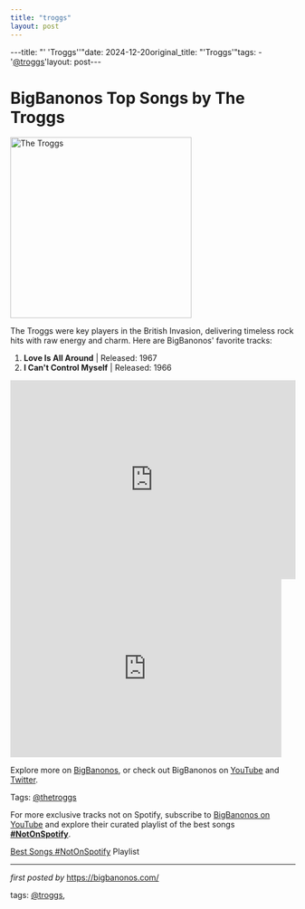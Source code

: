 ```yaml
---
title: "troggs"
layout: post
---
```

---title: "' 'Troggs''"date: 2024-12-20original_title: "'Troggs'"tags:  - '[@troggs](/tags/troggs/)'layout: post---<h1>BigBanonos Top Songs by The Troggs</h1><div class="separator"> <a href="https://static01.nyt.com/images/2013/02/06/arts/PRESLEY-obit/PRESLEY-obit-superJumbo.jpg" > <img alt="The Troggs" border="0" width="320" data-original-height="480" data-original-width="640" src="https://static01.nyt.com/images/2013/02/06/arts/PRESLEY-obit/PRESLEY-obit-superJumbo.jpg"/> </a></div><p>The Troggs were key players in the British Invasion, delivering timeless rock hits with raw energy and charm. Here are BigBanonos' favorite tracks:</p> <ol> <li><strong>Love Is All Around</strong> | Released: 1967</li> <li><strong>I Can't Control Myself</strong> | Released: 1966</li> </ol> <div> <iframe src="https://open.spotify.com/embed/playlist/76g0V5yCcHnNBSL46AE2EV?utm_source=generator" width="100%" height="352" frameborder="0" allowfullscreen="" allow="autoplay; clipboard-write; encrypted-media; fullscreen; picture-in-picture" loading="lazy"></iframe></div> <div> <iframe allowfullscreen="" frameborder="0" height="315" src="https://www.youtube.com/embed/rzHpGjvRgTc?list=PLtuNtuTatqI0xR9G9CMK3pjHMkHpZjgGz" width="95%"></iframe><br /></div> <p>Explore more on <a href="https://bigbanonos.com/">BigBanonos</a>, or check out BigBanonos on <a href="https://www.youtube.com/[@BigBanonos](/tags/BigBanonos/)">YouTube</a> and <a href="https://x.com/bigbanonos">Twitter</a>.</p> <p>Tags: [@thetroggs](/tags/thetroggs/)</p><!--Subscribe and Playlist Links--><div>    <p>For more exclusive tracks not on Spotify, subscribe to <a href="https://www.youtube.com/[@BigBanonos](/tags/BigBanonos/)" target="_blank">BigBanonos on YouTube</a> and explore their curated playlist of the best songs <strong>[#NotOnSpotify](/tags/NotOnSpotify/)</strong>.</p>    <p><a href="https://www.youtube.com/playlist?list=PLtuNtuTatqI0kFahUCbtbfenC_ET5O_tr" target="_blank">Best Songs [#NotOnSpotify](/tags/NotOnSpotify/) Playlist<br /></a></p></div><hr /><p><em>first posted by</em> <a href="https://bigbanonos.com/" rel="noopener" target="_new">https://bigbanonos.com/</a></p><p>tags: [@troggs](/tags/troggs/),</p>